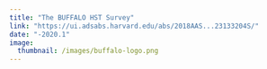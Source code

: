 ```yaml
---
title: "The BUFFALO HST Survey"
link: "https://ui.adsabs.harvard.edu/abs/2018AAS...23133204S/"
date: "-2020.1"
image: 
  thumbnail: /images/buffalo-logo.png
---
```


